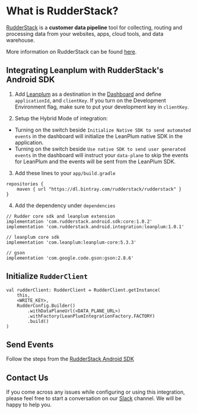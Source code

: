 # What is RudderStack?

[RudderStack](https://rudderstack.com/) is a **customer data pipeline** tool for collecting, routing and processing data from your websites, apps, cloud tools, and data warehouse.

More information on RudderStack can be found [here](https://github.com/rudderlabs/rudder-server).

## Integrating Leanplum with RudderStack's Android SDK

1. Add [Leanplum](https://www.leanplum.com) as a destination in the [Dashboard](https://app.rudderstack.com/) and define `applicationId`, and `clientKey`. If you turn on the Development Environment flag, make sure to put your development key in `clientKey`.

2. Setup the Hybrid Mode of integration:

  - Turning on the switch beside `Initialize Native SDK to send automated events` in the dashboard will initialize the LeanPlum native SDK in the application.
  - Turning on the switch beside `Use native SDK to send user generated events` in the dashboard will instruct your `data-plane` to skip the events for LeanPlum and the events will be sent from the LeanPlum SDK.

3. Add these lines to your ```app/build.gradle```

```
repositories {
    maven { url "https://dl.bintray.com/rudderstack/rudderstack" }
}
```
4. Add the dependency under ```dependencies```

```
// Rudder core sdk and leanplum extension
implementation 'com.rudderstack.android.sdk:core:1.0.2'
implementation 'com.rudderstack.android.integration:leanplum:1.0.1'

// leanplum core sdk
implementation 'com.leanplum:leanplum-core:5.3.3'

// gson
implementation 'com.google.code.gson:gson:2.8.6'
```

## Initialize ```RudderClient```

```
val rudderClient: RudderClient = RudderClient.getInstance(
    this,
    <WRITE_KEY>,
    RudderConfig.Builder()
        .withDataPlaneUrl(<DATA_PLANE_URL>)
        .withFactory(LeanPlumIntegrationFactory.FACTORY)
        .build()
)
```

## Send Events
Follow the steps from the [RudderStack Android SDK](https://github.com/rudderlabs/rudder-sdk-android)

## Contact Us

If you come across any issues while configuring or using this integration, please feel free to start a conversation on our [Slack](https://resources.rudderstack.com/join-rudderstack-slack) channel. We will be happy to help you.
